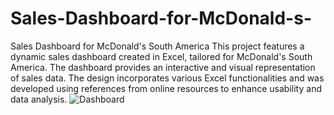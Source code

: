 # Sales-Dashboard-for-McDonald-s-
Sales Dashboard for McDonald's South America 
This project features a dynamic sales dashboard created in Excel, tailored for McDonald's South America. The dashboard provides an interactive and visual representation of sales data. The design incorporates various Excel functionalities and was developed using references from online resources to enhance usability and data analysis.
![Dashboard](path/to/your/image.jpg)
